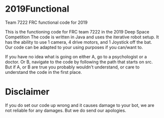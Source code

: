 # 2019Functional
Team 7222 FRC functional code for 2019

This is the functioning code for FRC team 7222 in the 2019 Deep Space Competition
The code is written in Java and uses the iterative robot setup. It has the ability to use 1 camera,
4 drive motors, and 1 Joystick off the bat. Our code can be adapted to your using purposes if you
can/want to.

If you have no idea what is going on either A, go to a psychologist or a doctor. Or B, navigate to the code by following the path that starts on src. But if A, or B are true you probably wouldn't understand, or care
to understand the code in the first place.

# Disclaimer
If you do set our code up wrong and it causes damage to your bot, we are not reliable
for any damages. But we do send our apologies.
